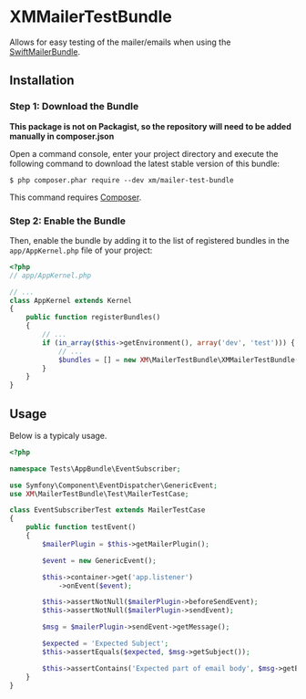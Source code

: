 # XMMailerTestBundle
Allows for easy testing of the mailer/emails when using the [SwiftMailerBundle](/symfony/swiftmailer-bundle).

## Installation

### Step 1: Download the Bundle

**This package is not on Packagist, so the repository will need to be added manually in composer.json**

Open a command console, enter your project directory and execute the
following command to download the latest stable version of this bundle:

```console
$ php composer.phar require --dev xm/mailer-test-bundle
```

This command requires [Composer](https://getcomposer.org/download/).

### Step 2: Enable the Bundle

Then, enable the bundle by adding it to the list of registered bundles
in the `app/AppKernel.php` file of your project:

```php
<?php
// app/AppKernel.php

// ...
class AppKernel extends Kernel
{
    public function registerBundles()
    {
        // ...
        if (in_array($this->getEnvironment(), array('dev', 'test'))) {
            // ...
            $bundles = [] = new XM\MailerTestBundle\XMMailerTestBundle();
        }
    }
}
```

## Usage

Below is a typicaly usage.

```php
<?php

namespace Tests\AppBundle\EventSubscriber;

use Symfony\Component\EventDispatcher\GenericEvent;
use XM\MailerTestBundle\Test\MailerTestCase;

class EventSubscriberTest extends MailerTestCase
{
    public function testEvent()
    {
        $mailerPlugin = $this->getMailerPlugin();

        $event = new GenericEvent();

        $this->container->get('app.listener')
            ->onEvent($event);

        $this->assertNotNull($mailerPlugin->beforeSendEvent);
        $this->assertNotNull($mailerPlugin->sendEvent);

        $msg = $mailerPlugin->sendEvent->getMessage();

        $expected = 'Expected Subject';
        $this->assertEquals($expected, $msg->getSubject());

        $this->assertContains('Expected part of email body', $msg->getBody());
    }
}
```